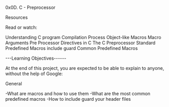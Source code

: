 0x0D. C - Preprocessor

Resources

Read or watch:

Understanding C program Compilation Process
Object-like Macros
Macro Arguments
Pre Processor Directives in C
The C Preprocessor
Standard Predefined Macros
include guard
Common Predefined Macros

---Learning Objectives------

At the end of this project, you are expected to be able to explain to anyone, without the help of Google:

General

-What are macros and how to use them
-What are the most common predefined macros
-How to include guard your header files
